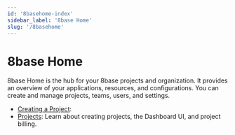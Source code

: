 ```yaml
---
id: '8basehome-index'
sidebar_label: '8base Home'
slug: '/8basehome'
---
```

# 8base Home

8base Home is the hub for your 8base projects and organization. It provides an overview of your applications, resources, and configurations. You can create and manage projects, teams, users, and settings. 


- [Creating a Project](./projects/creating-projects.md):
- [Projects](./projects/projects-index.md): Learn about creating projects, the Dashboard UI, and project billing.    
<!-- - [Organizations]: Learn about team management, organization settings, and organizational billing. -->
